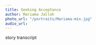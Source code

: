 ```yaml
---
title: Seeking Acceptance
author: Mariama Jalloh
photo_url: "/portraits/Mariama-min.jpg"
audio_url:
---
```


story transcript